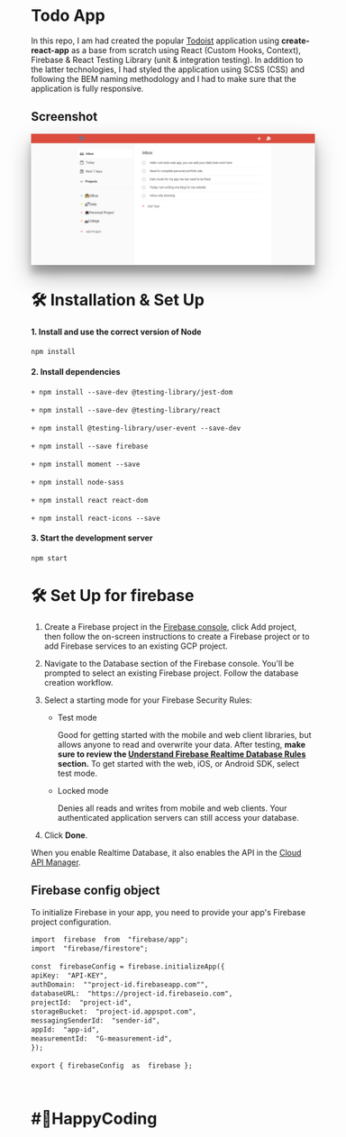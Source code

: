 <h1>Todo App</h1>
<p>
In this repo, I am had created the popular <a href="https://todoist.com">Todoist</a> application using <b>create-react-app</b> as a base from scratch using React (Custom Hooks, Context), Firebase & React Testing Library (unit & integration testing). In addition to the latter technologies, I had styled the application using SCSS (CSS) and following the BEM naming methodology and I had to make sure that the application is fully responsive.
</p>

<h2>Screenshot</h2>
<img src="./src/images/ss.png" style="box-shadow: 0 19px 38px rgba(0,0,0,0.30), 0 15px 12px rgba(0,0,0,0.22);" />

<h1>🛠 Installation & Set Up</h1>

#### 1. Install and use the correct version of Node

```
npm install
```

#### 2. Install dependencies

```
+ npm install --save-dev @testing-library/jest-dom

+ npm install --save-dev @testing-library/react

+ npm install @testing-library/user-event --save-dev

+ npm install --save firebase

+ npm install moment --save

+ npm install node-sass

+ npm install react react-dom

+ npm install react-icons --save
```

#### 3. Start the development server

```
npm start
```

# 🛠 Set Up for firebase

1. Create a Firebase project in the <a href="https://console.firebase.google.com/">Firebase console</a>, click Add project, then follow the on-screen instructions to create a Firebase project or to add Firebase services to an existing GCP project.

2) Navigate to the Database section of the Firebase console. You'll be prompted to select an existing Firebase project. Follow the database creation workflow.
3) Select a starting mode for your Firebase Security Rules:

   - Test mode

     Good for getting started with the mobile and web client libraries, but allows anyone to read and overwrite your data. After testing, **make sure to review the [Understand Firebase Realtime Database Rules](https://firebase.google.com/docs/database/security) section.**
     To get started with the web, iOS, or Android SDK, select test mode.


    - Locked mode

      Denies all reads and writes from mobile and web clients. Your authenticated application servers can still access your database.

4.  Click **Done**.

When you enable Realtime Database, it also enables the API in the [Cloud API Manager](https://console.cloud.google.com/projectselector/apis/api/firebasedatabase.googleapis.com/overview).

## Firebase config object

To initialize Firebase in your app, you need to provide your app's Firebase project configuration.

```
import  firebase  from  "firebase/app";
import  "firebase/firestore";

const  firebaseConfig = firebase.initializeApp({
apiKey:  "API-KEY",
authDomain:  ""project-id.firebaseapp.com"",
databaseURL:  "https://project-id.firebaseio.com",
projectId:  "project-id",
storageBucket:  "project-id.appspot.com",
messagingSenderId:  "sender-id",
appId:  "app-id",
measurementId:  "G-measurement-id",
});

export { firebaseConfig  as  firebase };
```

<br />

# #🚀HappyCoding
